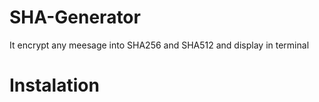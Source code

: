 # SHA-Generator
It encrypt any meesage into SHA256 and SHA512 and display in terminal

# Instalation
